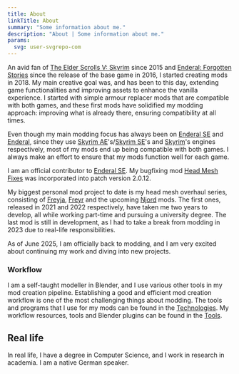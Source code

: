 ```yaml
---
title: About
linkTitle: About
summary: "Some information about me."
description: "About | Some information about me."
params:
  svg: user-svgrepo-com
---
```


An avid fan of [The Elder Scrolls V: Skyrim](/games/skyrim) since 2015 and [Enderal: Forgotten Stories](/games/enderal) since the release of the base game in 2016, I started creating mods in 2018. My main creative goal was, and has been to this day, extending game functionalities and improving assets to enhance the vanilla experience. I started with simple armour replacer mods that are compatible with both games, and these first mods have solidified my modding approach: improving what is already there, ensuring compatibility at all times.

Even though my main modding focus has always been on [Enderal SE](/games/enderal) and [Enderal](/games/enderal), since they use [Skyrim AE](/games/skyrim-ae)'s/[Skyrim SE](/games/skyrim-se)'s and [Skyrim](/games/skyrim)'s engines respectively, most of my mods end up being compatible with both games. I always make an effort to ensure that my mods function well for each game.

I am an official contributor to [Enderal SE](/games/enderal-se). My bugfixing mod [Head Mesh Fixes](/mods/head-mesh-fixes) was incorporated into patch version 2.0.12.

My biggest personal mod project to date is my head mesh overhaul series, consisting of [Freyja](/mods/freyja), [Freyr](/mods/freyr) and the upcoming [Njord](/mods/njord) mods. The first ones, released in 2021 and 2022 respectively, have taken me two years to develop, all while working part-time and pursuing a university degree. The last mod is still in development, as I had to take a break from modding in 2023 due to real-life responsibilities.

As of June 2025, I am officially back to modding, and I am very excited about continuing my work and diving into new projects.

### Workflow

I am a self-taught modeller in Blender, and I use various other tools in my mod creation pipeline. Establishing a good and efficient mod creation workflow is one of the most challenging things about modding. The tools and programs that I use for my mods can be found in the [Technologies](/technologies). My workflow resources, tools and Blender plugins can be found in the [Tools](/tools).

## Real life

In real life, I have a degree in Computer Science, and I work in research in academia. I am a native German speaker.